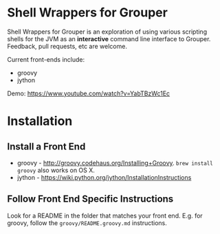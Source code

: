 Shell Wrappers for Grouper
==========================

Shell Wrappers for Grouper is an exploration of using various scripting shells for the JVM as an **interactive** command line interface to Grouper. Feedback, pull requests, etc are welcome.

Current front-ends include:

* groovy
* jython

Demo: https://www.youtube.com/watch?v=YabTBzWc1Ec

Installation
============

Install a Front End
-------------------

* groovy - http://groovy.codehaus.org/Installing+Groovy.  `brew install groovy` also works on OS X.
* jython - https://wiki.python.org/jython/InstallationInstructions

Follow Front End Specific Instructions
--------------------------------------
Look for a README in the folder that matches your front end.  E.g. for groovy, follow
the `groovy/README.groovy.md` instructions.

